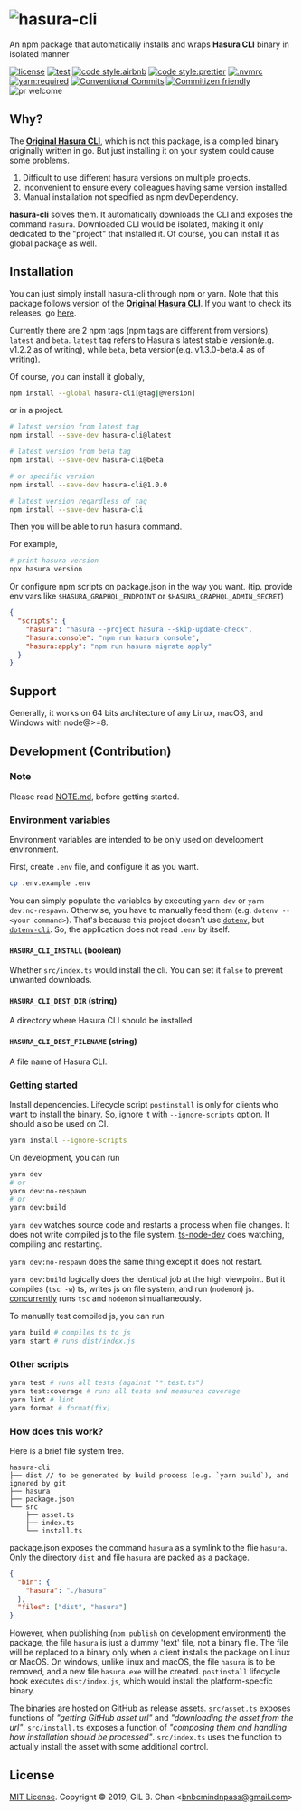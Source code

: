 # ![hasura-cli](./docs/assets/hasura-cli.svg)

An npm package that automatically installs and wraps **Hasura CLI** binary in isolated manner

[![license](https://img.shields.io/badge/license-MIT-ff4081.svg?style=flat-square&labelColor=black)](./LICENSE)
[![test](https://img.shields.io/badge/test-jest-7c4dff.svg?style=flat-square&labelColor=black)](./jest.config.js)
[![code style:airbnb](https://img.shields.io/badge/code_style-airbnb-448aff.svg?style=flat-square&labelColor=black)](https://github.com/airbnb/javascript)
[![code style:prettier](https://img.shields.io/badge/code_style-prettier-18ffff.svg?style=flat-square&labelColor=black)](https://prettier.io/)
[![.nvmrc](https://img.shields.io/badge/.nvmrc-12-00e676.svg?style=flat-square&labelColor=black)](./.nvmrc)
[![yarn:required](https://img.shields.io/badge/yarn-required-aeea00.svg?style=flat-square&labelColor=black)](https://yarnpkg.com/en/)
[![Conventional Commits](https://img.shields.io/badge/Conventional%20Commits-1.0.0-ffab00.svg?style=flat-square&labelColor=black)](https://conventionalcommits.org)
[![Commitizen friendly](https://img.shields.io/badge/Commitizen-cz_conventional_changelog-dd2c00.svg?style=flat-square&labelColor=black)](http://commitizen.github.io/cz-cli/)
![pr welcome](https://img.shields.io/badge/PRs-welcome-09FF33.svg?style=flat-square&labelColor=black)

## Why?

The [**Original Hasura CLI**](https://github.com/hasura/graphql-engine/tree/master/cli), which is not this package, is a compiled binary originally written in go. But just installing it on your system could cause some problems.

1. Difficult to use different hasura versions on multiple projects.
2. Inconvenient to ensure every colleagues having same version installed.
3. Manual installation not specified as npm devDependency.

**hasura-cli** solves them. It automatically downloads the CLI and exposes the command `hasura`. Downloaded CLI would be isolated, making it only dedicated to the "project" that installed it. Of course, you can install it as global package as well.

## Installation

You can just simply install hasura-cli through npm or yarn. Note that this package follows version of the [**Original Hasura CLI**](https://github.com/hasura/graphql-engine/tree/master/cli). If you want to check its releases, go [here](https://github.com/hasura/graphql-engine/releases).

Currently there are 2 npm tags (npm tags are different from versions), `latest` and `beta`. `latest` tag refers to Hasura's latest stable version(e.g. v1.2.2 as of writing), while `beta`, beta version(e.g. v1.3.0-beta.4 as of writing).

Of course, you can install it globally,

```bash
npm install --global hasura-cli[@tag|@version]
```

or in a project.

```bash
# latest version from latest tag
npm install --save-dev hasura-cli@latest

# latest version from beta tag
npm install --save-dev hasura-cli@beta

# or specific version
npm install --save-dev hasura-cli@1.0.0

# latest version regardless of tag
npm install --save-dev hasura-cli
```

Then you will be able to run hasura command.

For example,

```bash
# print hasura version
npx hasura version
```

Or configure npm scripts on package.json in the way you want.
(tip. provide env vars like `$HASURA_GRAPHQL_ENDPOINT` or `$HASURA_GRAPHQL_ADMIN_SECRET`)

```json
{
  "scripts": {
    "hasura": "hasura --project hasura --skip-update-check",
    "hasura:console": "npm run hasura console",
    "hasura:apply": "npm run hasura migrate apply"
  }
}
```

## Support

Generally, it works on 64 bits architecture of any Linux, macOS, and Windows with node@>=8.

## Development (Contribution)

### Note

Please read [NOTE.md](./docs/NOTE.md), before getting started.

### Environment variables

Environment variables are intended to be only used on development environment.

First, create `.env` file, and configure it as you want.

```bash
cp .env.example .env
```

You can simply populate the variables by executing `yarn dev` or `yarn dev:no-respawn`. Otherwise, you have to manually feed them (e.g. `dotenv -- <your command>`). That's because this project doesn't use [`dotenv`](https://github.com/motdotla/dotenv), but [`dotenv-cli`](https://github.com/entropitor/dotenv-cli). So, the application does not read `.env` by itself.

#### `HASURA_CLI_INSTALL` (boolean)

Whether `src/index.ts` would install the cli. You can set it `false` to prevent unwanted downloads.

#### `HASURA_CLI_DEST_DIR` (string)

A directory where Hasura CLI should be installed.

#### `HASURA_CLI_DEST_FILENAME` (string)

A file name of Hasura CLI.

### Getting started

Install dependencies. Lifecycle script `postinstall` is only for clients who want to install the binary. So, ignore it with `--ignore-scripts` option. It should also be used on CI.

```bash
yarn install --ignore-scripts
```

On development, you can run

```bash
yarn dev
# or
yarn dev:no-respawn
# or
yarn dev:build
```

`yarn dev` watches source code and restarts a process when file changes. It does not write compiled js to the file system. [ts-node-dev](https://github.com/whitecolor/ts-node-dev) does watching, compiling and restarting.

`yarn dev:no-respawn` does the same thing except it does not restart.

`yarn dev:build` logically does the identical job at the high viewpoint. But it compiles (`tsc -w`) ts, writes js on file system, and run (`nodemon`) js. [concurrently](https://github.com/kimmobrunfeldt/concurrently) runs `tsc` and `nodemon` simualtaneously.

To manually test compiled js, you can run

```bash
yarn build # compiles ts to js
yarn start # runs dist/index.js
```

### Other scripts

```bash
yarn test # runs all tests (against "*.test.ts")
yarn test:coverage # runs all tests and measures coverage
yarn lint # lint
yarn format # format(fix)
```

### How does this work?

Here is a brief file system tree.

```
hasura-cli
├── dist // to be generated by build process (e.g. `yarn build`), and ignored by git
├── hasura
├── package.json
└── src
    ├── asset.ts
    ├── index.ts
    └── install.ts
```

package.json exposes the command `hasura` as a symlink to the flie `hasura`. Only the directory `dist` and file `hasura` are packed as a package.

```json
{
  "bin": {
    "hasura": "./hasura"
  },
  "files": ["dist", "hasura"]
}
```

However, when publishing (`npm publish` on development environment) the package, the file `hasura` is just a dummy 'text' file, not a binary flie. The file will be replaced to a binary only when a client installs the package on Linux or MacOS. On windows, unlike linux and macOS, the file `hasura` is to be removed, and a new file `hasura.exe` will be created. `postinstall` lifecycle hook executes `dist/index.js`, which would install the platform-specfic binary.

[The binaries](https://github.com/hasura/graphql-engine/releases) are hosted on GitHub as release assets. `src/asset.ts` exposes functions of _"getting GitHub asset url"_ and _"downloading the asset from the url"_. `src/install.ts` exposes a function of _"composing them and handling how installation should be processed"_. `src/index.ts` uses the function to actually install the asset with some additional control.

## License

[MIT License](LICENSE). Copyright &copy; 2019, GIL B. Chan <[bnbcmindnpass@gmail.com](mailto:bnbcmindnpass@gmail.com)>
